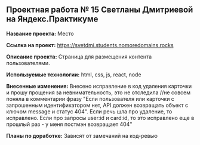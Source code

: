 ## Проектная работа № 15 Светланы Дмитриевой на Яндекс.Практикуме

**Название проекта:** Место

**Ссылка на проект:** https://svetdmi.students.nomoredomains.rocks

**Описание проекта:** Страница для размещения контента пользователями.

**Используемые технологии:** html, css, js, react, node

**Внесенные изменения:** Внесено исправление в код удаления карточки и прошу прощения за невнимательность, это не отследила
//не совсем поняла в комментарии фразу "Если пользователя или карточки с запрошенным идентификатором нет, API должен возвращать объект с ключом message и статус 404". Если речь шла про удаление, то исправлено. Если про запросы user:id и card:id, то это исправлено еще в прошлый раз - у меня постмэн возвращает 404"

**Планы по доработке:** Зависят от замечаний на код-ревью
